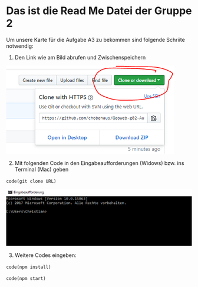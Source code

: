 # Das ist die Read Me Datei der Gruppe 2
Um unsere Karte für die Aufgabe A3 zu bekommen sind folgende Schriite notwendig:
1. Den Link wie am Bild abrufen und Zwischenspeichern

![picture alt](http://github.com/chobenaus/Geoweb-g02-Aufgabe3/blob/master/data/schritt1.PNG)

2. Mit folgenden Code in den Eingabeaufforderungen (Widows) bzw. ins Terminal (Mac) geben

`code(git clone URL)`

![picture alt](http://github.com/chobenaus/Geoweb-g02-Aufgabe3/blob/master/data/schritt2.PNG)

3. Weitere Codes eingeben:

`code(npm install)`

`code(npm start)`
